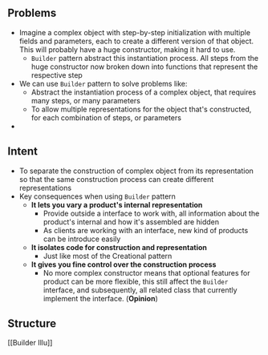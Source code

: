 
## Problems
- Imagine a complex object with step-by-step initialization with multiple fields and parameters, each to create a different version of that object. This will probably have a huge constructor, making it hard to use.
	- `Builder` pattern abstract this instantiation process. All steps from the huge constructor now broken down into functions that represent the respective step
- We can use `Builder` pattern to solve problems like:
	- Abstract the instantiation process of a complex object, that requires many steps, or many parameters
	- To allow multiple representations for the object that's constructed, for each combination of steps, or parameters
- 

## Intent
- To separate the construction of complex object from its representation so that the same construction process can create different representations
- Key consequences when using `Builder` pattern
	- **It lets you vary a product's internal representation**
		- Provide outside a interface to work with, all information about the product's internal and how it's assembled are hidden
		- As clients are working with an interface, new kind of products can be introduce easily
	- **It isolates code for construction and representation**
		- Just like most of the Creational pattern
	- **It gives you fine control over the construction process**
		- No more complex constructor means that optional features for product can be more flexible, this still affect the `Builder` interface, and subsequently, all related class that currently implement the interface. (**Opinion**)

## Structure
[[Builder Illu]]




